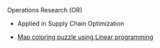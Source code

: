 

Operations Research (OR)
- Applied in Supply Chain Optimization


- [Map coloring puzzle using Linear programming](https://towardsdatascience.com/colour-maps-using-integer-programming-e46b6297aad4)

